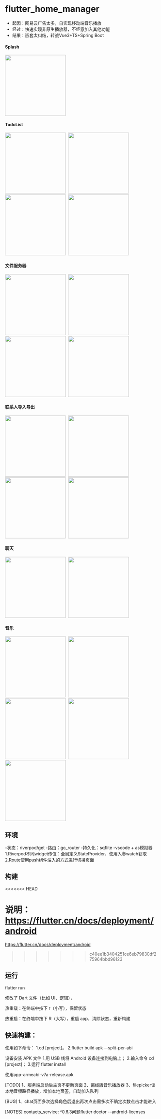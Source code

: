 
# flutter_home_manager
- 起因：网易云广告太多，自实现移动端音乐播放
- 经过：快速实现非原生播放器，不经意加入其他功能
- 结果：嵌套太纠结，转战Vue3+TS+Spring Boot
#### Splash
<image src="https://github.com/fragilebanana16/flutter_course/blob/main/example/splash.jpg" width=200px/>
  
#### TodoList
<image src="https://github.com/fragilebanana16/flutter_course/blob/main/example/toolbox-todolist.jpg" width=200px/>&nbsp;&nbsp;<image src="https://github.com/fragilebanana16/flutter_course/blob/main/example/toolbox-todolist2.jpg" width=200px/>&nbsp;&nbsp;<image src="https://github.com/fragilebanana16/flutter_course/blob/main/example/toolbox-todolist3.jpg" width=200px/>&nbsp;&nbsp;<image src="https://github.com/fragilebanana16/flutter_course/blob/main/example/toolbox-todolist4.jpg" width=200px/>


#### 文件服务器
<image src="https://github.com/fragilebanana16/flutter_course/blob/main/example/toolbox-fileshare.jpg" width=200px/>&nbsp;&nbsp;<image src="https://github.com/fragilebanana16/flutter_course/blob/main/example/toolbox-fileshare2.jpg" width=200px/>&nbsp;&nbsp;<image src="https://github.com/fragilebanana16/flutter_course/blob/main/example/toolbox-fileUI.jpg" width=200px/>&nbsp;&nbsp;<image src="https://github.com/fragilebanana16/flutter_course/blob/main/example/toolbox-fileUI2.jpg" width=200px/>

#### 联系人导入导出
<image src="https://github.com/fragilebanana16/flutter_course/blob/main/example/toolbox-contact.jpg" width=200px/>&nbsp;&nbsp;<image src="https://github.com/fragilebanana16/flutter_course/blob/main/example/toolbox-contact2.jpg" width=200px/>&nbsp;&nbsp;<image src="https://github.com/fragilebanana16/flutter_course/blob/main/example/toolbox-contact3.jpg" width=200px/>&nbsp;&nbsp;<image src="https://github.com/fragilebanana16/flutter_course/blob/main/example/toolbox-contact4.jpg" width=200px/>

#### 聊天
<image src="https://github.com/fragilebanana16/flutter_course/blob/main/example/socketChat.jpg" width=200px/>&nbsp;&nbsp;<image src="https://github.com/fragilebanana16/flutter_course/blob/main/example/socketChat2.jpg" width=200px/>

#### 音乐
<image src="https://github.com/fragilebanana16/flutter_course/blob/main/example/music.jpg" width=200px/>&nbsp;&nbsp;<image src="https://github.com/fragilebanana16/flutter_course/blob/main/example/music2.jpg" width=200px/>&nbsp;&nbsp;<image src="https://github.com/fragilebanana16/flutter_course/blob/main/example/music3.jpg" width=200px/>&nbsp;&nbsp;<image src="https://github.com/fragilebanana16/flutter_course/blob/main/example/music4.jpg" width=200px/>&nbsp;&nbsp;<image src="https://github.com/fragilebanana16/flutter_course/blob/main/example/music5.jpg" width=200px/>

## 环境
-状态：riverpod/get
-路由：go_router
-持久化：sqflite
-vscode + as模拟器
1.Riverpod不同widget传值：全局定义StateProvider，使用入参watch获取
2.Route使用push组件注入的方式进行切换页面

## 构建
<<<<<<< HEAD

说明：https://flutter.cn/docs/deployment/android
=======
https://flutter.cn/docs/deployment/android
>>>>>>> c40ee1b3404251ce6eb79830df275964bbd96123



## 运行

flutter run

修改了 Dart 文件（比如 UI、逻辑），

热重载：在终端中按下 r（小写），保留状态

热重启：在终端中按下	R（大写），重启 app，清除状态，重新构建

## 快速构建：

使用如下命令：
1.cd \[project]。
2.flutter build apk --split-per-abi

设备安装 APK 文件
1.用 USB 线将 Android 设备连接到电脑上；
2.输入命令 cd \[project]；
3.运行 flutter install

使用app-armeabi-v7a-release.apk

\[TODO]
1、服务端启动后主页不更新页面
2、离线版音乐播放器
3、filepicker读本地音频路径播放，增加本地页签，自动加入队列

\[BUG]
1、chat页面多次选择角色后退出再次点击需多次不确定次数点击才能进入

\[NOTES]
contacts\_service: ^0.6.3问题flutter doctor --android-licenses

